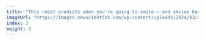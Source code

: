 ```yaml
---
title: "This robot predicts when you're going to smile – and smiles back"
imageUrl: "https://images.newscientist.com/wp-content/uploads/2024/03/27144351/SEI_197627021.jpg?width=600"
index: 3
weight: 3
---
```

